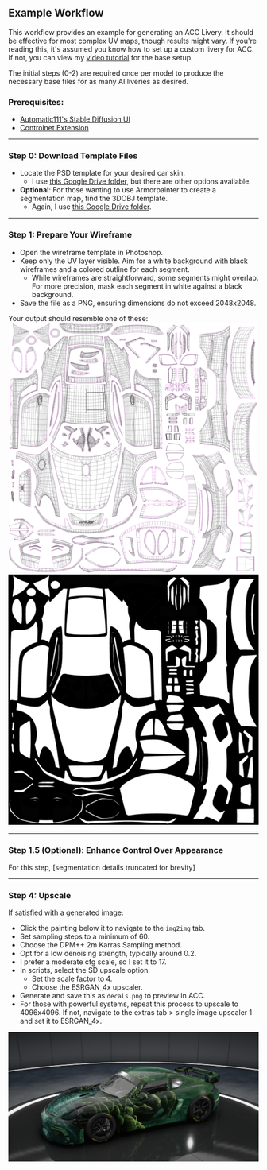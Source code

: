 
## Example Workflow

This workflow provides an example for generating an ACC Livery. It should be effective for most complex UV maps, though results might vary. If you're reading this, it's assumed you know how to set up a custom livery for ACC. If not, you can view my [video tutorial](https://www.youtube.com/watch?v=gyHiSUuZmRA) for the base setup.

The initial steps (0-2) are required once per model to produce the necessary base files for as many AI liveries as desired.

### Prerequisites:
- [Automatic111's Stable Diffusion UI](https://github.com/AUTOMATIC1111/stable-diffusion-webui)
- [Controlnet Extension](https://github.com/Mikubill/sd-webui-controlnet)

---

### Step 0: Download Template Files

- Locate the PSD template for your desired car skin.
  - I use [this Google Drive folder](https://drive.google.com/drive/folders/1xh92HjkVp1ilkmx4F3_tpRB7dWt8pHlP), but there are other options available.
- **Optional**: For those wanting to use Armorpainter to create a segmentation map, find the 3DOBJ template.
  - Again, I use [this Google Drive folder](https://drive.google.com/drive/folders/1Vx2_fFr_LlEavvqd0rdJvkN7-Ly5lGNE).

---

### Step 1: Prepare Your Wireframe

- Open the wireframe template in Photoshop.
- Keep only the UV layer visible. Aim for a white background with black wireframes and a colored outline for each segment.
  - While wireframes are straightforward, some segments might overlap. For more precision, mask each segment in white against a black background.
- Save the file as a PNG, ensuring dimensions do not exceed 2048x2048.

Your output should resemble one of these:
![Wireframe](https://github.com/prdoring/ModelMasher/blob/main/readmeimg/Porche_wire.png?raw=true)
![BlackWhite](https://github.com/prdoring/ModelMasher/blob/main/readmeimg/blackwhite.png?raw=true)

---

### Step 1.5 (Optional): Enhance Control Over Appearance

For this step, [segmentation details truncated for brevity]

---

### Step 4: Upscale

If satisfied with a generated image:

- Click the painting below it to navigate to the `img2img` tab.
- Set sampling steps to a minimum of 60.
- Choose the DPM++ 2m Karras Sampling method.
- Opt for a low denoising strength, typically around 0.2.
- I prefer a moderate cfg scale, so I set it to 17.
- In scripts, select the SD upscale option:
  - Set the scale factor to 4.
  - Choose the ESRGAN_4x upscaler.
- Generate and save this as `decals.png` to preview in ACC.
- For those with powerful systems, repeat this process to upscale to 4096x4096. If not, navigate to the extras tab > single image upscaler 1 and set it to ESRGAN_4x.

![Final Image](https://github.com/prdoring/ModelMasher/blob/main/readmeimg/4080acc.png?raw=true)
